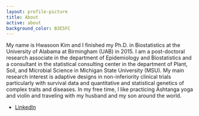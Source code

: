 ```yaml
---
layout: profile-picture
title: About
active: about
background_color: B3E5FC
---
```


My name is Hwasoon Kim and I finished my Ph.D. in Biostatistics at the University of Alabama at Birmingham (UAB) in 2015. I am a post-doctoral research associate in the department of Epidemiology and Biostatistics and a consultant in the statistical consulting center in the department of Plant, Soil, and Microbial Science in Michigan State University (MSU). My main research interest is adaptive designs in non-inferiority clinical trials particularly with survival data and quantitative and statistical genetics of complex traits and diseases. In my free time, I like practicing Ashtanga yoga and violin and traveling with my husband and my son around the world.

- [LinkedIn](https://www.linkedin.com/in/hwasoonkim)

